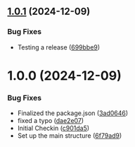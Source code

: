 ## [1.0.1](https://github.com/jdhillen/stylelint-config/compare/v1.0.0...v1.0.1) (2024-12-09)


### Bug Fixes

* Testing a release ([699bbe9](https://github.com/jdhillen/stylelint-config/commit/699bbe91a948c7b6957c4647449653e4ea019f8e))

# 1.0.0 (2024-12-09)


### Bug Fixes

* Finalized the package.json ([3ad0646](https://github.com/jdhillen/stylelint-config/commit/3ad06462ee36be0a8d0988d5c756d08de0152f7d))
* fixed a typo ([dae2e07](https://github.com/jdhillen/stylelint-config/commit/dae2e07810e48f17dfb95a8727deeb0f59bf0f56))
* Initial Checkin ([c901da5](https://github.com/jdhillen/stylelint-config/commit/c901da55c4f4f8ae4c59579c4c195f121165d754))
* Set up the main structure ([6f79ad9](https://github.com/jdhillen/stylelint-config/commit/6f79ad9c3a15b1285bf37c5132940e9b270a610e))
